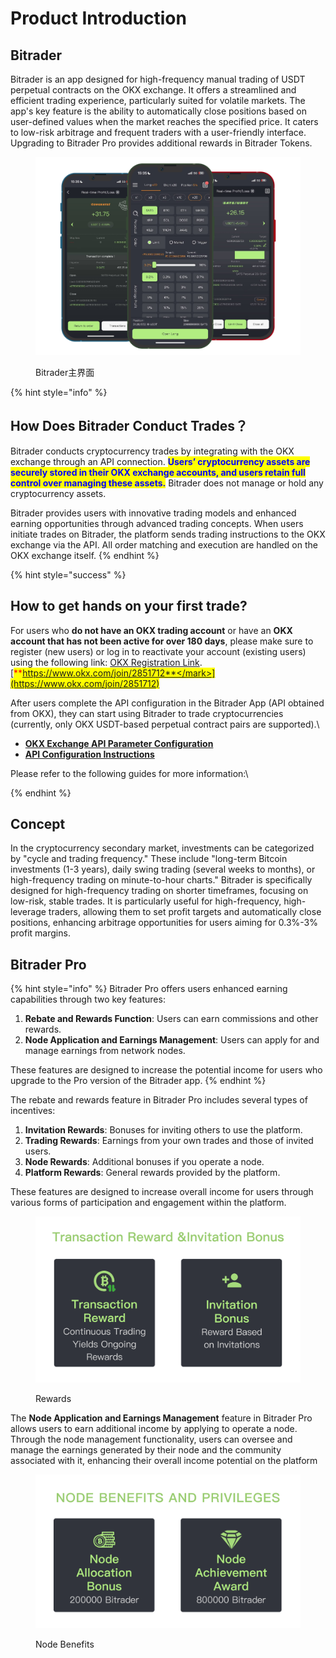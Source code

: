 # Product Introduction

## Bitrader

Bitrader is an app designed for high-frequency manual trading of USDT perpetual contracts on the OKX exchange. It offers a streamlined and efficient trading experience, particularly suited for volatile markets. The app's key feature is the ability to automatically close positions based on user-defined values when the market reaches the specified price. It caters to low-risk arbitrage and frequent traders with a user-friendly interface. Upgrading to Bitrader Pro provides additional rewards in Bitrader Tokens.

<figure><img src=".gitbook/assets/Group 47322.png" alt=""><figcaption><p>Bitrader主界面</p></figcaption></figure>

{% hint style="info" %}
## How Does Bitrader Conduct Trades？

Bitrader conducts cryptocurrency trades by integrating with the OKX exchange through an API connection. <mark style="color:blue;">**Users’ cryptocurrency assets are securely stored in their OKX exchange accounts, and users retain full control over managing these assets.**</mark> Bitrader does not manage or hold any cryptocurrency assets.

Bitrader provides users with innovative trading models and enhanced earning opportunities through advanced trading concepts. When users initiate trades on Bitrader, the platform sends trading instructions to the OKX exchange via the API. All order matching and execution are handled on the OKX exchange itself.
{% endhint %}

{% hint style="success" %}
## How to get hands on your first trade?

For users who **do not have an OKX trading account** or have an **OKX account that has not been active for over 180 days**, please make sure to register (new users) or log in to reactivate your account (existing users) using the following link: [OKX Registration Link](https://www.okx.com/join/2851712).[<mark style="color:red;">**https://www.okx.com/join/2851712**</mark>](https://www.okx.com/join/2851712)



After users complete the API configuration in the Bitrader App (API obtained from OKX), they can start using Bitrader to trade cryptocurrencies (currently, only OKX USDT-based perpetual contract pairs are supported).\


* [**OKX Exchange API Parameter Configuration**](bitrader-user-guide/api-setting/api1.md)
* [**API Configuration Instructions**](bitrader-user-guide/api-setting/)

Please refer to the following guides for more information:\

{% endhint %}

## Concept

In the cryptocurrency secondary market, investments can be categorized by "cycle and trading frequency." These include "long-term Bitcoin investments (1-3 years), daily swing trading (several weeks to months), or high-frequency trading on minute-to-hour charts." Bitrader is specifically designed for high-frequency trading on shorter timeframes, focusing on low-risk, stable trades. It is particularly useful for high-frequency, high-leverage traders, allowing them to set profit targets and automatically close positions, enhancing arbitrage opportunities for users aiming for 0.3%-3% profit margins.

## Bitrader Pro

{% hint style="info" %}
Bitrader Pro offers users enhanced earning capabilities through two key features:

1. **Rebate and Rewards Function**: Users can earn commissions and other rewards.
2. **Node Application and Earnings Management**: Users can apply for and manage earnings from network nodes.

These features are designed to increase the potential income for users who upgrade to the Pro version of the Bitrader app.
{% endhint %}

The rebate and rewards feature in Bitrader Pro includes several types of incentives:

1. **Invitation Rewards**: Bonuses for inviting others to use the platform.
2. **Trading Rewards**: Earnings from your own trades and those of invited users.
3. **Node Rewards**: Additional bonuses if you operate a node.
4. **Platform Rewards**: General rewards provided by the platform.

These features are designed to increase overall income for users through various forms of participation and engagement within the platform.

<figure><img src=".gitbook/assets/Group 47326.png" alt=""><figcaption><p>Rewards</p></figcaption></figure>

The **Node Application and Earnings Management** feature in Bitrader Pro allows users to earn additional income by applying to operate a node. Through the node management functionality, users can oversee and manage the earnings generated by their node and the community associated with it, enhancing their overall income potential on the platform

<figure><img src=".gitbook/assets/Group 47325.png" alt=""><figcaption><p>Node Benefits</p></figcaption></figure>
